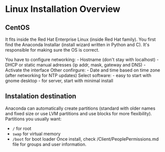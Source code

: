# Linux Installation Overview

## CentOS
It fits inside the Red Hat Enterprise Linux (inside Red Hat family).
You first find the Anaconda Installar (install wizard written in Python and C). It's responsible for making sure the OS is correct.

You have to configure networking:
    - Hostname (don't stay with localhost)
    - DHCP or static manual adresses (ip addr, mask, gateway and DNS)
    - Activate the interface
Other confirgure:
    - Date and time based on time zone (after networking for NTP updates)
Select software:
    - easy to start with gnome desktop
    - for server, start with minimal install

## Instalation destination
Anaconda can automatically create partitions (standard with older names and fixed size or use LVM partitions and use blocks for more flexibility).
Partitions you usually want:
- `/` for root
- `swap` for virtual memory
- `/boot` for boot loader
Once install, check /Client/PeoplePermissions.md file for groups and user information.